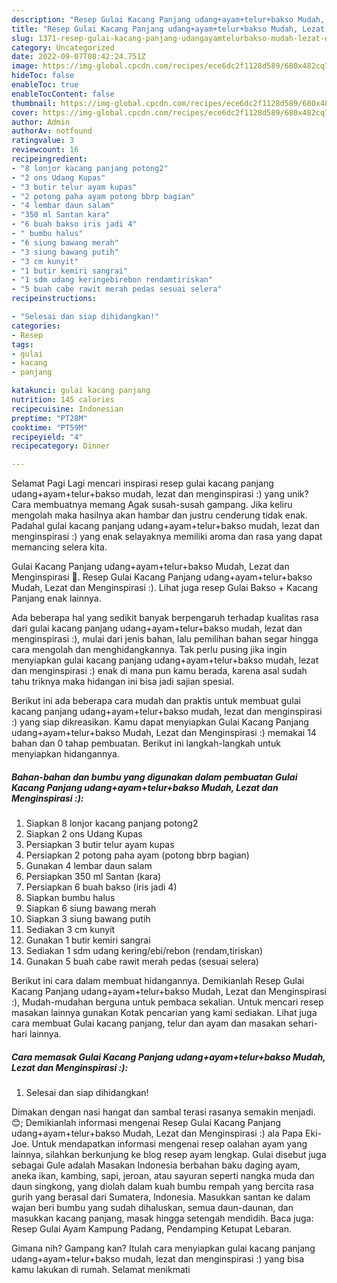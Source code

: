 ```yaml
---
description: "Resep Gulai Kacang Panjang udang+ayam+telur+bakso Mudah, Lezat dan Menginspirasi :) yang Enak, Enak"
title: "Resep Gulai Kacang Panjang udang+ayam+telur+bakso Mudah, Lezat dan Menginspirasi :) yang Enak, Enak"
slug: 1371-resep-gulai-kacang-panjang-udangayamtelurbakso-mudah-lezat-dan-menginspirasi-yang-enak-enak
category: Uncategorized
date: 2022-09-07T08:42:24.751Z
image: https://img-global.cpcdn.com/recipes/ece6dc2f1128d589/680x482cq70/gulai-kacang-panjang-udangayamtelurbakso-mudah-lezat-dan-menginspirasi-foto-resep-utama.jpg
hideToc: false
enableToc: true
enableTocContent: false
thumbnail: https://img-global.cpcdn.com/recipes/ece6dc2f1128d589/680x482cq70/gulai-kacang-panjang-udangayamtelurbakso-mudah-lezat-dan-menginspirasi-foto-resep-utama.jpg
cover: https://img-global.cpcdn.com/recipes/ece6dc2f1128d589/680x482cq70/gulai-kacang-panjang-udangayamtelurbakso-mudah-lezat-dan-menginspirasi-foto-resep-utama.jpg
author: Admin
authorAv: notfound
ratingvalue: 3
reviewcount: 16
recipeingredient:
- "8 lonjor kacang panjang potong2"
- "2 ons Udang Kupas"
- "3 butir telur ayam kupas"
- "2 potong paha ayam potong bbrp bagian"
- "4 lembar daun salam"
- "350 ml Santan kara"
- "6 buah bakso iris jadi 4"
- " bumbu halus"
- "6 siung bawang merah"
- "3 siung bawang putih"
- "3 cm kunyit"
- "1 butir kemiri sangrai"
- "1 sdm udang keringebirebon rendamtiriskan"
- "5 buah cabe rawit merah pedas sesuai selera"
recipeinstructions:

- "Selesai dan siap dihidangkan!"
categories:
- Resep
tags:
- gulai
- kacang
- panjang

katakunci: gulai kacang panjang 
nutrition: 145 calories
recipecuisine: Indonesian
preptime: "PT28M"
cooktime: "PT59M"
recipeyield: "4"
recipecategory: Dinner

---
```



Selamat Pagi Lagi mencari inspirasi resep gulai kacang panjang udang+ayam+telur+bakso mudah, lezat dan menginspirasi :) yang unik? Cara membuatnya memang Agak susah-susah gampang. Jika keliru mengolah maka hasilnya akan hambar dan justru cenderung tidak enak. Padahal gulai kacang panjang udang+ayam+telur+bakso mudah, lezat dan menginspirasi :) yang enak selayaknya memiliki aroma dan rasa yang dapat memancing selera kita.


Gulai Kacang Panjang udang+ayam+telur+bakso Mudah, Lezat dan Menginspirasi 🙂. Resep Gulai Kacang Panjang udang+ayam+telur+bakso Mudah, Lezat dan Menginspirasi :). Lihat juga resep Gulai Bakso + Kacang Panjang enak lainnya.

Ada beberapa hal yang sedikit banyak berpengaruh terhadap kualitas rasa dari gulai kacang panjang udang+ayam+telur+bakso mudah, lezat dan menginspirasi :), mulai dari jenis bahan, lalu pemilihan bahan segar hingga cara mengolah dan menghidangkannya. Tak perlu pusing jika ingin menyiapkan gulai kacang panjang udang+ayam+telur+bakso mudah, lezat dan menginspirasi :) enak di mana pun kamu berada, karena asal sudah tahu triknya maka hidangan ini bisa jadi sajian spesial.


Berikut ini ada beberapa cara mudah dan praktis untuk membuat gulai kacang panjang udang+ayam+telur+bakso mudah, lezat dan menginspirasi :) yang siap dikreasikan. Kamu dapat menyiapkan Gulai Kacang Panjang udang+ayam+telur+bakso Mudah, Lezat dan Menginspirasi :) memakai 14 bahan dan 0 tahap pembuatan. Berikut ini langkah-langkah untuk menyiapkan hidangannya.

<!--inarticleads1-->

##### Bahan-bahan dan bumbu yang digunakan dalam pembuatan Gulai Kacang Panjang udang+ayam+telur+bakso Mudah, Lezat dan Menginspirasi :):

1. Siapkan 8 lonjor kacang panjang potong2
1. Siapkan 2 ons Udang Kupas
1. Persiapkan 3 butir telur ayam kupas
1. Persiapkan 2 potong paha ayam (potong bbrp bagian)
1. Gunakan 4 lembar daun salam
1. Persiapkan 350 ml Santan (kara)
1. Persiapkan 6 buah bakso (iris jadi 4)
1. Siapkan  bumbu halus
1. Siapkan 6 siung bawang merah
1. Siapkan 3 siung bawang putih
1. Sediakan 3 cm kunyit
1. Gunakan 1 butir kemiri sangrai
1. Sediakan 1 sdm udang kering/ebi/rebon (rendam,tiriskan)
1. Gunakan 5 buah cabe rawit merah pedas (sesuai selera)


Berikut ini cara dalam membuat hidangannya. Demikianlah Resep Gulai Kacang Panjang udang+ayam+telur+bakso Mudah, Lezat dan Menginspirasi :), Mudah-mudahan berguna untuk pembaca sekalian. Untuk mencari resep masakan lainnya gunakan Kotak pencarian yang kami sediakan. Lihat juga cara membuat Gulai kacang panjang, telur dan ayam dan masakan sehari-hari lainnya. 

<!--inarticleads2-->

##### Cara memasak Gulai Kacang Panjang udang+ayam+telur+bakso Mudah, Lezat dan Menginspirasi :):


1. Selesai dan siap dihidangkan!

Dimakan dengan nasi hangat dan sambal terasi rasanya semakin menjadi. 😊; Demikianlah informasi mengenai Resep Gulai Kacang Panjang udang+ayam+telur+bakso Mudah, Lezat dan Menginspirasi :) ala Papa Eki-Joe. Untuk mendapatkan informasi mengenai resep oalahan ayam yang lainnya, silahkan berkunjung ke blog resep ayam lengkap. Gulai disebut juga sebagai Gule adalah Masakan Indonesia berbahan baku daging ayam, aneka ikan, kambing, sapi, jeroan, atau sayuran seperti nangka muda dan daun singkong, yang diolah dalam kuah bumbu rempah yang bercita rasa gurih yang berasal dari Sumatera, Indonesia. Masukkan santan ke dalam wajan beri bumbu yang sudah dihaluskan, semua daun-daunan, dan masukkan kacang panjang, masak hingga setengah mendidih. Baca juga: Resep Gulai Ayam Kampung Padang, Pendamping Ketupat Lebaran. 

Gimana nih? Gampang kan? Itulah cara menyiapkan gulai kacang panjang udang+ayam+telur+bakso mudah, lezat dan menginspirasi :) yang bisa kamu lakukan di rumah. Selamat menikmati
